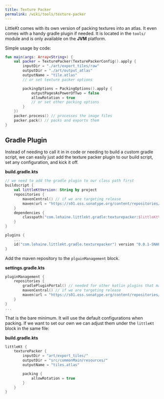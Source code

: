 ```yaml
---
title: Texture Packer
permalink: /wiki/tools/texture-packer
---
```


LittleKt comes with its own version of packing textures into an atlas. It even comes with a handy gradle plugin if needed. It is located in the `tools/` module and is only available on the **JVM** platform.

Simple usage by code:

```kotlin
fun main(args: Array<String>) {
    val packer = TexturePacker(TexturePackerConfig().apply {
        inputDir = "./art/export_tiles/raw"
        outputDir = "./art/output_atlas"
        outputName = "tile.atlas"
        // or set texture packer options

        packingOptions = PackingOptions().apply {
            outputPagesAsPowerOfTwo = false
            allowRotation = true
            // or set other packing options
        }
    })
    packer.process() // processes the image files
    packer.pack() // packs and exports them
}
```

## Gradle Plugin

Instead of needing to call it in in code or needing to build a custom gradle script, we can easily just add the texture packer plugin to our build script, set any configuration, and kick it off.

**build.gradle.kts**

```kotlin
// we need to add the gradle plugin to our class path first
buildscript {
    val littleKtVersion: String by project
    repositories {
        mavenCentral() // if we are targeting release
        maven(url = "https://s01.oss.sonatype.org/content/repositories/snapshots/") // if we are targgetting snapshots
    }
    dependencies {
        classpath("com.lehaine.littlekt.gradle:texturepacker:$littleKtVersion")
    }
}

plugins {
    ...
    id("com.lehaine.littlekt.gradle.texturepacker") version "0.0.1-SNAPSHOT"
}
```

Add the maven repository to the `plguinManagement` block.

**settings.gradle.kts**

```kotlin
pluginManagement {
    repositories {
        gradlePluginPortal() // needed for other kotlin plugins that may be in use
        mavenCentral() // if we are targeting release
        maven(url = "https://s01.oss.sonatype.org/content/repositories/snapshots/") // if we are targgetting snapshots
    }
}
...
```

That is the bare minimum. It will use the default configurations when packing. If we want to set our own we can adjust them under the `littleKt` block in the same file:

**build.gradle.kts**

```kotlin
littleKt {
    texturePacker {
        inputDir = "art/export_tiles/"
        outputDir = "src/commonMain/resources/"
        outputName = "tiles.atlas"

        packing {
            allowRotation = true
        }
    }
}
```
